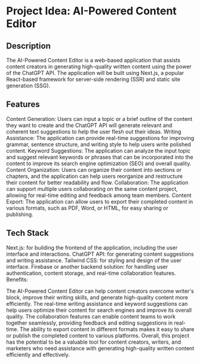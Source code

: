 # Project Idea: AI-Powered Content Editor

## Description

The AI-Powered Content Editor is a web-based application that assists content creators in generating high-quality written content using the power of the ChatGPT API. The application will be built using Next.js, a popular React-based framework for server-side rendering (SSR) and static site generation (SSG).

## Features

Content Generation: Users can input a topic or a brief outline of the content they want to create and the ChatGPT API will generate relevant and coherent text suggestions to help the user flesh out their ideas.
Writing Assistance: The application can provide real-time suggestions for improving grammar, sentence structure, and writing style to help users write polished content.
Keyword Suggestions: The application can analyze the input topic and suggest relevant keywords or phrases that can be incorporated into the content to improve its search engine optimization (SEO) and overall quality.
Content Organization: Users can organize their content into sections or chapters, and the application can help users reorganize and restructure their content for better readability and flow.
Collaboration: The application can support multiple users collaborating on the same content project, allowing for real-time editing and feedback among team members.
Content Export: The application can allow users to export their completed content in various formats, such as PDF, Word, or HTML, for easy sharing or publishing.

## Tech Stack

Next.js: for building the frontend of the application, including the user interface and interactions.
ChatGPT API: for generating content suggestions and writing assistance.
Tailwind CSS: for styling and design of the user interface.
Firebase or another backend solution: for handling user authentication, content storage, and real-time collaboration features.
Benefits:

The AI-Powered Content Editor can help content creators overcome writer's block, improve their writing skills, and generate high-quality content more efficiently.
The real-time writing assistance and keyword suggestions can help users optimize their content for search engines and improve its overall quality.
The collaboration features can enable content teams to work together seamlessly, providing feedback and editing suggestions in real-time.
The ability to export content in different formats makes it easy to share or publish the completed content to various platforms.
Overall, this project has the potential to be a valuable tool for content creators, writers, and marketers who need assistance with generating high-quality written content efficiently and effectively.
